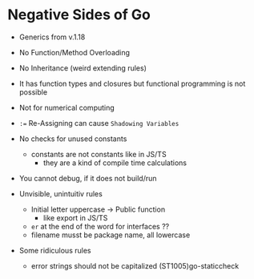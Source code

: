 # Negative Sides of Go

- Generics from v.1.18
- No Function/Method Overloading
- No Inheritance (weird extending rules)
- It has function types and closures but functional programming is not possible
- Not for numerical computing
- `:=` Re-Assigning can cause `Shadowing Variables`
- No checks for unused constants
  - constants are not constants like in JS/TS
    - they are a kind of compile time calculations
- You cannot debug, if it does not build/run
- Unvisible, unintuitiv rules

  - Initial letter uppercase -> Public function
    - like export in JS/TS
  - `er` at the end of the word for interfaces ??
  - filename musst be package name, all lowercase

- Some ridiculous rules
  - error strings should not be capitalized (ST1005)go-staticcheck
